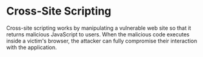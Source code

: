 # Cross-Site Scripting

Cross-site scripting works by manipulating a vulnerable web site so that it returns malicious JavaScript to users. When the malicious code executes inside a victim's browser, the attacker can fully compromise their interaction with the application.
